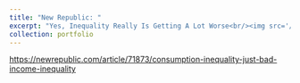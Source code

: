 ```yaml
---
title: "New Republic: "
excerpt: "Yes, Inequality Really Is Getting A Lot Worse<br/><img src='/images/500x300.png'>"
collection: portfolio
---
```


https://newrepublic.com/article/71873/consumption-inequality-just-bad-income-inequality
